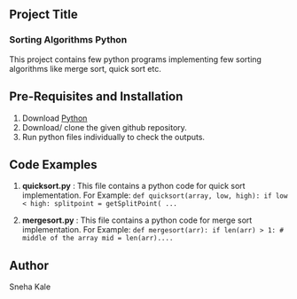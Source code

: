 ## Project Title
### Sorting Algorithms Python
This project contains few python programs implementing few sorting algorithms like merge sort, quick sort etc.

## Pre-Requisites and Installation
1. Download [Python](https://www.python.org/downloads/)
2. Download/ clone the given github repository.
3. Run python files individually to check the outputs.

## Code Examples
1. **quicksort.py** :
This file contains a python code for quick sort implementation.
For Example: `def quicksort(array, low, high):
    if low < high:
        splitpoint = getSplitPoint( ...`

2. **mergesort.py** :
This file contains a python code for merge sort implementation.
For Example: `def mergesort(arr):
    if len(arr) > 1:
        # middle of the array
        mid = len(arr)....`

## Author
Sneha Kale
